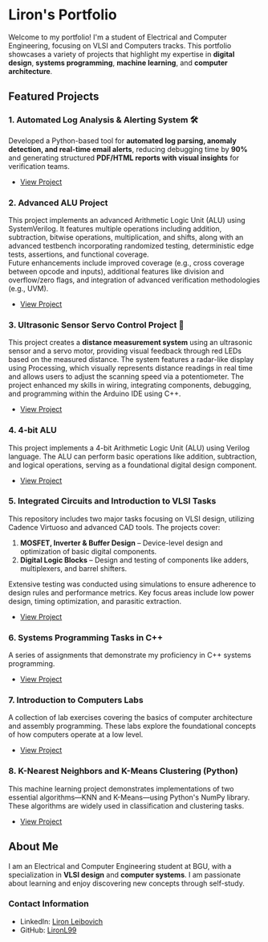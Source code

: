 # Liron's Portfolio

Welcome to my portfolio! I'm a student of Electrical and Computer Engineering, focusing on VLSI and Computers tracks. This portfolio showcases a variety of projects that highlight my expertise in **digital design**, **systems programming**, **machine learning**, and **computer architecture**.

## Featured Projects

### 1. Automated Log Analysis & Alerting System 🛠️
Developed a Python-based tool for **automated log parsing, anomaly detection, and real-time email alerts**, reducing debugging time by **90%** and generating structured **PDF/HTML reports with visual insights** for verification teams.
- [View Project](https://github.com/LironL99/portfolio/tree/main/Automated_Log_Analysis)

### 2. Advanced ALU Project
This project implements an advanced Arithmetic Logic Unit (ALU) using SystemVerilog. It features multiple operations including addition, subtraction, bitwise operations, multiplication, and shifts, along with an advanced testbench incorporating randomized testing, deterministic edge tests, assertions, and functional coverage.  
Future enhancements include improved coverage (e.g., cross coverage between opcode and inputs), additional features like division and overflow/zero flags, and integration of advanced verification methodologies (e.g., UVM).  
- [View Project](https://github.com/LironL99/portfolio/tree/main/Advanced-ALU-Project)

### 3. Ultrasonic Sensor Servo Control Project 📡
This project creates a **distance measurement system** using an ultrasonic sensor and a servo motor, providing visual feedback through red LEDs based on the measured distance. The system features a radar-like display using Processing, which visually represents distance readings in real time and allows users to adjust the scanning speed via a potentiometer. The project enhanced my skills in wiring, integrating components, debugging, and programming within the Arduino IDE using C++.
- [View Project](https://github.com/LironL99/portfolio/tree/main/Arduino-Projects/Sonar_Servo_Project)

### 4. 4-bit ALU
This project implements a 4-bit Arithmetic Logic Unit (ALU) using Verilog language. The ALU can perform basic operations like addition, subtraction, and logical operations, serving as a foundational digital design component.
- [View Project](https://github.com/LironL99/portfolio/tree/main/4-bit-ALU)

### 5. Integrated Circuits and Introduction to VLSI Tasks
This repository includes two major tasks focusing on VLSI design, utilizing Cadence Virtuoso and advanced CAD tools. The projects cover:

1. **MOSFET, Inverter & Buffer Design** – Device-level design and optimization of basic digital components.
2. **Digital Logic Blocks** – Design and testing of components like adders, multiplexers, and barrel shifters.

Extensive testing was conducted using simulations to ensure adherence to design rules and performance metrics. Key focus areas include low power design, timing optimization, and parasitic extraction.
- [View Project](https://github.com/LironL99/portfolio/tree/main/Integrated-Circuits-and-Introduction-to-VLSI-Tasks)

### 6. Systems Programming Tasks in C++
A series of assignments that demonstrate my proficiency in C++ systems programming.
- [View Project](https://github.com/LironL99/portfolio/tree/main/Systems-Programming-Tasks-CPP)

### 7. Introduction to Computers Labs
A collection of lab exercises covering the basics of computer architecture and assembly programming. These labs explore the foundational concepts of how computers operate at a low level.
- [View Project](https://github.com/LironL99/portfolio/tree/main/Introduction-to-Computers-Labs)

### 8. K-Nearest Neighbors and K-Means Clustering (Python)
This machine learning project demonstrates implementations of two essential algorithms—KNN and K-Means—using Python's NumPy library. These algorithms are widely used in classification and clustering tasks.
- [View Project](https://github.com/LironL99/portfolio/tree/main/KNN-and-K-Means-Implementation-Python)

## About Me
I am an Electrical and Computer Engineering student at BGU, with a specialization in **VLSI design** and **computer systems**. I am passionate about learning and enjoy discovering new concepts through self-study.

### Contact Information
- LinkedIn: [Liron Leibovich](https://www.linkedin.com/in/liron-leibovich1)
- GitHub: [LironL99](https://github.com/LironL99)
